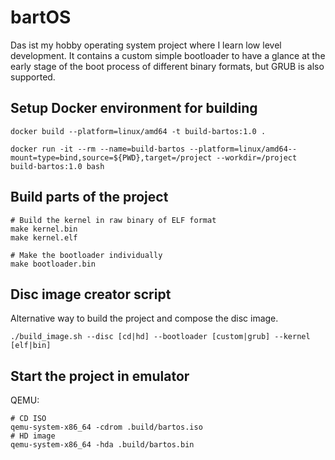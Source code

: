 # bartOS
Das ist my hobby operating system project where I learn low level development. It contains a custom simple bootloader to have a glance at the early stage of the boot process of different binary formats, but GRUB is also supported.

## Setup Docker environment for building
```
docker build --platform=linux/amd64 -t build-bartos:1.0 .

docker run -it --rm --name=build-bartos --platform=linux/amd64--mount=type=bind,source=${PWD},target=/project --workdir=/project build-bartos:1.0 bash
```

## Build parts of the project
```
# Build the kernel in raw binary of ELF format
make kernel.bin
make kernel.elf

# Make the bootloader individually
make bootloader.bin
```

## Disc image creator script
Alternative way to build the project and compose the disc image.
```
./build_image.sh --disc [cd|hd] --bootloader [custom|grub] --kernel [elf|bin]
```

## Start the project in emulator

QEMU:
```
# CD ISO
qemu-system-x86_64 -cdrom .build/bartos.iso
# HD image
qemu-system-x86_64 -hda .build/bartos.bin
```

